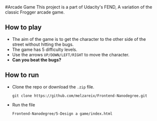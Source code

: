 #Arcade Game
This project is a part of Udacity's FEND, A variation of the classic Frogger arcade game.

## How to play
- The aim of the game is to get the character to the other side
of the street without hitting the bugs.
- The game has 5 difficulty levels.
- Use the arrows `UP/DOWN/LEFT/RIGHT` to move the character.
- **Can you beat the bugs?**

## How to run
- Clone the repo or download the `.zip` file.

    `git clone https://github.com/melzareix/Frontend-Nanodegree.git`

- Run the file 
   
     `Frontend-Nanodegree/5-Design a game/index.html`
